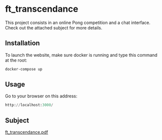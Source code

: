 # ft_transcendance
This project consists in an online Pong competition and a chat interface. <br />
Check out the attached subject for more details.

## Installation

To launch the website, make sure docker is running and type this command at the root:

```bash
docker-compose up
```

## Usage

Go to your browser on this address:
```python
http://localhost:3000/
```

## Subject
[ft_transcendance.pdf](https://github.com/pnielly/ft_transcendance/files/8929224/ft_transcendance.pdf)
